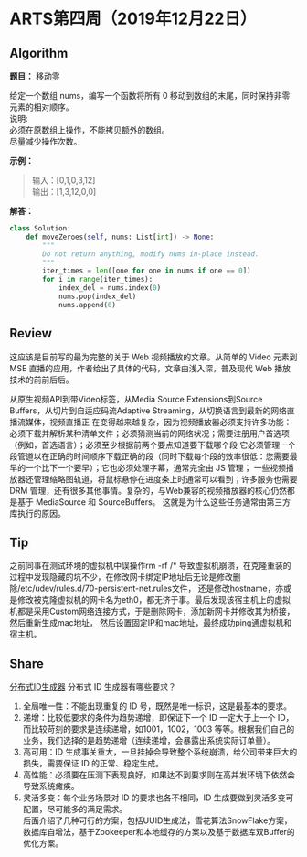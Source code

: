 # ARTS第四周（2019年12月22日）
## Algorithm<br/>
<b>题目：</b> [移动零](https://leetcode-cn.com/explore/interview/card/top-interview-questions-easy/1/array/28/)

给定一个数组 nums，编写一个函数将所有 0 移动到数组的末尾，同时保持非零元素的相对顺序。<br>
说明:<br>
必须在原数组上操作，不能拷贝额外的数组。<br>
尽量减少操作次数。<br>

<b>示例：</b> 
>输入：[0,1,0,3,12]<br>
>输出：[1,3,12,0,0]

<b>解答：</b>
```Python
class Solution:
    def moveZeroes(self, nums: List[int]) -> None:
        """
        Do not return anything, modify nums in-place instead.
        """
        iter_times = len([one for one in nums if one == 0])
        for i in range(iter_times):
            index_del = nums.index(0)
            nums.pop(index_del)
            nums.append(0)
```
## Review<br/>
[](https://mp.weixin.qq.com/s/UYLAmNJ8_2Eoa4MuRRvjZA)

这应该是目前写的最为完整的关于 Web 视频播放的文章。从简单的 Video 元素到 MSE 直播的应用，作者给出了具体的代码，文章由浅入深，普及现代 Web 播放技术的前前后后。

从原生视频API到带Video标签，从Media Source Extensions到Source Buffers，从切片到自适应码流Adaptive Streaming，从切换语言到最新的网络直播流媒体，视频直播正
在变得越来越复杂，因为视频播放器必须支持许多功能：必须下载并解析某种清单文件；必须猜测当前的网络状况；需要注册用户首选项（例如，首选语言）；必须至少根据前两个要点知道要下载哪个段
它必须管理一个段管道以在正确的时间顺序下载正确的段（同时下载每个段的效率很低：您需要最早的一个比下一个要早）；它也必须处理字幕，通常完全由 JS 管理；
一些视频播放器还管理缩略图轨道，将鼠标悬停在进度条上时通常可以看到；许多服务也需要 DRM 管理，还有很多其他事情。复杂的，与Web兼容的视频播放器的核心仍然都是基于 MediaSource 和 SourceBuffers。
这就是为什么这些任务通常由第三方库执行的原因。



## Tip<br/>
之前同事在测试环境的虚拟机中误操作rm -rf /* 导致虚拟机崩溃，在克隆重装的过程中发现隐藏的坑不少，在修改网卡绑定IP地址后无论是修改删除/etc/udev/rules.d/70-persistent-net.rules文件，
还是修改hostname，亦或是修改被克隆虚拟机的网卡名为eth0，都无济于事。最后发现该宿主机上的虚拟机都是采用Custom网络连接方式，于是删除网卡，添加新网卡并修改其为桥接，然后重新生成mac地址，
然后设置固定IP和mac地址，最终成功ping通虚拟机和宿主机。

## Share<br/>
[分布式ID生成器](https://mp.weixin.qq.com/s/UYLAmNJ8_2Eoa4MuRRvjZA)
分布式 ID 生成器有哪些要求？

1. 全局唯一性：不能出现重复的 ID 号，既然是唯一标识，这是最基本的要求。<br/>
2. 递增：比较低要求的条件为趋势递增，即保证下一个 ID 一定大于上一个 ID，而比较苛刻的要求是连续递增，如1001，1002，1003 等等。根据我们自己的业务，我们选择的是趋势递增（连续递增，会暴露出系统实际订单量）。<br>
3. 高可用：ID 生成事关重大，一旦挂掉会导致整个系统崩溃，给公司带来巨大的损失，需要保证 ID 的正常、稳定生成。<br>
4. 高性能：必须要在压测下表现良好，如果达不到要求则在高并发环境下依然会导致系统瘫痪。<br>
5. 灵活多变：每个业务场景对 ID 的要求也各不相同，ID 生成要做到灵活多变可配置，尽可能多的满足需求。<br>
后面介绍了几种可行的方案，包括UUID生成法，雪花算法SnowFlake方案，数据库自增法，基于Zookeeper和本地缓存的方案以及基于数据库双Buffer的优化方案。


